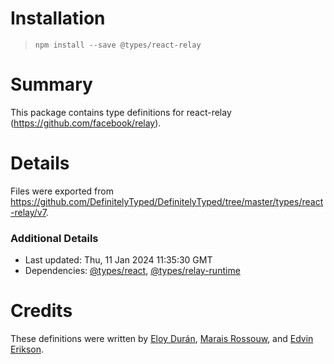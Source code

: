# Installation
> `npm install --save @types/react-relay`

# Summary
This package contains type definitions for react-relay (https://github.com/facebook/relay).

# Details
Files were exported from https://github.com/DefinitelyTyped/DefinitelyTyped/tree/master/types/react-relay/v7.

### Additional Details
 * Last updated: Thu, 11 Jan 2024 11:35:30 GMT
 * Dependencies: [@types/react](https://npmjs.com/package/@types/react), [@types/relay-runtime](https://npmjs.com/package/@types/relay-runtime)

# Credits
These definitions were written by [Eloy Durán](https://github.com/alloy), [Marais Rossouw](https://github.com/maraisr), and [Edvin Erikson](https://github.com/edvinerikson).
